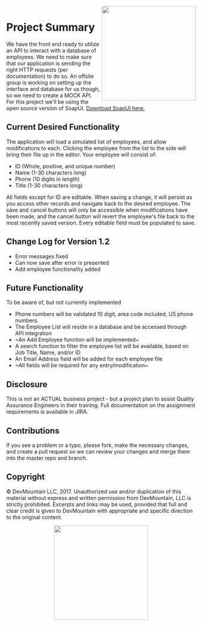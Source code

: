 <img src="https://devmounta.in/img/logowhiteblue.png" width="250" align="right">

# Project Summary

We have the front end ready to utilize an API to interact with a database of employees. We need to make sure that our application is sending the right HTTP requests (per documentation) to do so. An offsite group is working on setting up the interface and database for us though, so we need to create a MOCK API.  For this project we'll be using the open source version of SoapUI. [Download SoapUI here.](https://www.soapui.org/downloads/soapui.html)

## Current Desired Functionality

The application will load a simulated list of employees, and allow modifications to each.  Clicking the employee from the list to the side will bring their file up in the editor.  Your employee will consist of:

* ID        (Whole, positive, and unique number)
* Name      (1-30 characters long)
* Phone     (10 digits in length)
* Title     (1-30 characters long)

All fields except for ID are editable.  When saving a change, it will persist as you access other records and navigate back to the desired employee.  The save and cancel buttons will only be accessible when modifications have been made, and the cancel button will revert the employee's file back to the most recently saved version.  Every editable field must be populated to save.

## Change Log for Version 1.2

* Error messages fixed
* Can now save after error is presented
* Add employee functionality added

## Future Functionality

To be aware of, but not currently implemented

* Phone numbers will be validated 10 digit, area code included, US phone numbers.
* The Employee List will reside in a database and be accessed through API integration
* ~An Add Employee function will be implemented~
* A search function to filter the employee list will be available, based on Job Title, Name, and/or ID
* An Email Address field will be added for each employee file
* ~All fields will be required for any entry/modification~

## Disclosure

This is not an ACTUAL business project - but a project plan to assist Quality Assurance Engineers in their training.  Full documentation on the assignment requirements is available in JIRA.

## Contributions

If you see a problem or a typo, please fork, make the necessary changes, and create a pull request so we can review your changes and merge them into the master repo and branch.

## Copyright

© DevMountain LLC, 2017. Unauthorized use and/or duplication of this material without express and written permission from DevMountain, LLC is strictly prohibited. Excerpts and links may be used, provided that full and clear credit is given to DevMountain with appropriate and specific direction to the original content.

<p align="center">
<img src="https://devmounta.in/img/logowhiteblue.png" width="250">
</p>